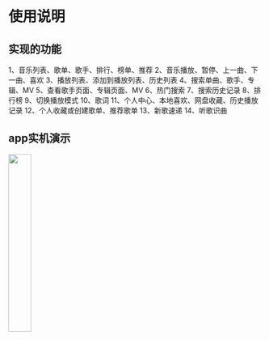 # 使用说明
## 实现的功能
1、音乐列表、歌单、歌手、排行、榜单、推荐
2、音乐播放、暂停、上一曲、下一曲、喜欢
3、播放列表、添加到播放列表、历史列表
4、搜索单曲、歌手、专辑、MV
5、查看歌手页面、专辑页面、MV
6、热门搜索
7、搜索历史记录
8、排行榜
9、切换播放模式
10、歌词
11、个人中心、本地喜欢、网盘收藏、历史播放记录
12、个人收藏或创建歌单、推荐歌单
13、新歌速递
14、听歌识曲
## app实机演示
<img src=https://github.com/sunchi1d/MusicPro/blob/master/Screen_recording_20240625_152938.gif width=30% />

